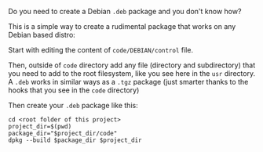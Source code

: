 Do you need to create a Debian `.deb` package and you don't know how?

This is a simple way to create a rudimental package that works on any Debian based distro:

Start with editing the content of `code/DEBIAN/control` file.

Then, outside of `code` directory add any file (directory and subdirectory) that you need to add to the root filesystem, like you see here in the `usr` directory. A `.deb` works in similar ways as a `.tgz` package (just smarter thanks to the hooks that you see in the `code` directory)

Then create your `.deb` package like this:

```
cd <root folder of this project>
project_dir=$(pwd)
package_dir="$project_dir/code"
dpkg --build $package_dir $project_dir
```
